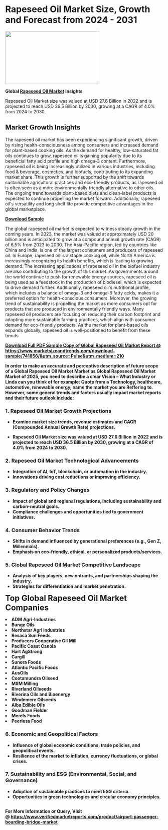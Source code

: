 <H1>Rapeseed Oil Market Size, Growth and Forecast from 2024 - 2031</H1><img class="aligncenter size-medium wp-image-584254" src="https://thirdeyenews.in/wp-content/uploads/2024/09/Global-Market-Research-300x168.jpeg" alt="" width="300" height="168" /><p><strong>Global&nbsp;<a href="https://www.marketsizeandtrends.com/download-sample/741856/&amp;utm_source=Pulse&amp;utm_medium=210">Rapeseed Oil Market</a> Insights</strong></p><p>Rapeseed Oil Market size was valued at USD 27.6 Billion in 2022 and is projected to reach USD 36.5 Billion by 2030, growing at a CAGR of 4.0% from 2024 to 2030.</p><p><h2>Market Growth Insights</h2> <p>The rapeseed oil market has been experiencing significant growth, driven by rising health-consciousness among consumers and increased demand for plant-based cooking oils. As the demand for healthy, low-saturated fat oils continues to grow, rapeseed oil is gaining popularity due to its beneficial fatty acid profile and high omega-3 content. Furthermore, rapeseed oil is being increasingly utilized in various industries, including food & beverage, cosmetics, and biofuels, contributing to its expanding market share. This growth is further supported by the shift towards sustainable agricultural practices and eco-friendly products, as rapeseed oil is often seen as a more environmentally friendly alternative to other oils. The ongoing trend towards plant-based diets and clean-label products is expected to continue propelling the market forward. Additionally, rapeseed oil's versatility and long shelf life provide competitive advantages in the global marketplace.</p> <p><strong><a href="#">Download Sample</a></strong></p> <p>The global rapeseed oil market is expected to witness steady growth in the coming years. In 2023, the market was valued at approximately USD 20 billion and is anticipated to grow at a compound annual growth rate (CAGR) of 6.5% from 2023 to 2030. The Asia-Pacific region, led by countries like China and India, is one of the largest consumers and producers of rapeseed oil. In Europe, rapeseed oil is a staple cooking oil, while North America is increasingly recognizing its health benefits, which is leading to growing demand. The increasing applications of rapeseed oil in the biofuel industry are also contributing to the growth of this market. As governments around the world continue to push for renewable energy sources, rapeseed oil is being used as a feedstock in the production of biodiesel, which is expected to drive demand further. Additionally, rapeseed oil's nutritional profile, which includes a balance of omega-3 and omega-6 fatty acids, makes it a preferred option for health-conscious consumers. Moreover, the growing trend of sustainability is propelling the market as more consumers opt for products that are produced in environmentally friendly ways. Many rapeseed oil producers are focusing on reducing their carbon footprint and adopting more sustainable farming practices, which align with consumer demand for eco-friendly products. As the market for plant-based oils expands globally, rapeseed oil is well-positioned to benefit from these trends. <p><strong><a href="#"></p><p><span class=""><strong>Download Full PDF Sample Copy of Global Rapeseed Oil Market Report</strong> @ <a href="https://www.marketsizeandtrends.com/download-sample/741856/&amp;utm_source=Pulse&amp;utm_medium=210" target="_blank">https://www.marketsizeandtrends.com/download-sample/741856/&amp;utm_source=Pulse&amp;utm_medium=210</a></span></p><p>In order to make an accurate and perceptive description of future scope of a Global&nbsp;Rapeseed Oil Market Market as Global&nbsp;Rapeseed Oil Market Market of 2025, you need to describe a clear Vision &ndash; What Industry or Linda can you think of for example: Quote from a Technology, healthcare, automotive, renewable energy, name the market you are Reffering to. However, some general trends and factors usually impact market reports and their future outlook include:</p><h3>1.&nbsp;<strong>Rapeseed Oil Market Growth Projections</strong></h3><ul><li>Examine market size trends, revenue estimates and CAGR (Compounded Annual Growth Rate) projections.</li><li><p>Rapeseed Oil Market size was valued at USD 27.6 Billion in 2022 and is projected to reach USD 36.5 Billion by 2030, growing at a CAGR of 4.0% from 2024 to 2030.</p></li></ul><h3>2.&nbsp;<strong>Rapeseed Oil Market Technological Advancements</strong></h3><ul><li>Integration of AI, IoT, blockchain, or automation in the industry.</li><li>Innovations driving cost reductions or improving efficiency.</li></ul><h3>3.&nbsp;<strong>Regulatory and Policy Changes</strong></h3><ul><li>Impact of global and regional regulations, including sustainability and carbon-neutral goals.</li><li>Compliance challenges and opportunities tied to government initiatives.</li></ul><h3>4.&nbsp;<strong>Consumer Behavior Trends</strong></h3><ul><li>Shifts in demand influenced by generational preferences (e.g., Gen Z, Millennials).</li><li>Emphasis on eco-friendly, ethical, or personalized products/services.</li></ul><h3>5.&nbsp;<strong>Global Rapeseed Oil Market Competitive Landscape</strong></h3><ul><li>Analysis of key players, new entrants, and partnerships shaping the industry.</li><li>Strategies for differentiation and market penetration.</li></ul><p data-pm-slice="1 1 []"><span style="color: inherit; font-family: inherit; font-size: 25px;">Top Global Rapeseed Oil Market Companies</span></p><div class="" data-test-id=""><p><li>ADM Agri-Industries</li><li> Bunge Oils</li><li> Northstar Agri Industries</li><li> Resaca Sun Feeds</li><li> Producers Cooperative Oil Mill</li><li> Pacific Coast Canola</li><li> Hart AgStrong</li><li> Cargill</li><li> Sunora Foods</li><li> Atlantic Pacific Foods</li><li> AusOils</li><li> Cootamundra Oilseed</li><li> MSM Milling</li><li> Riverland Oilseeds</li><li> Riverina Oils and Bioenergy</li><li> Windemere Oilseeds</li><li> Alba Edible Oils</li><li> Goodman Fielder</li><li> Merels Foods</li><li> Peerless Food</li></p></div><h3>6.&nbsp;<strong>Economic and Geopolitical Factors</strong></h3><ul><li>Influence of global economic conditions, trade policies, and geopolitical events.</li><li>Resilience of the market to inflation, currency fluctuations, or global crises.</li></ul><h3>7.&nbsp;<strong>Sustainability and ESG (Environmental, Social, and Governance)</strong></h3><ul><li>Adoption of sustainable practices to meet ESG criteria.</li><li>Opportunities in green technologies and circular economy principles.</li></ul><h2><strong style="font-size: 14px;">For More Information or Query, Visit @&nbsp;</strong><a style="background-color: #ffffff; font-size: 14px;" href="https://www.marketsizeandtrends.com/report/rapeseed-oil-market/" target="_blank">https://www.verifiedmarketreports.com/product/airport-passenger-boarding-bridge-market</a></h2>
